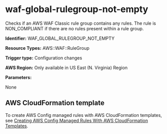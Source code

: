 # waf\-global\-rulegroup\-not\-empty<a name="waf-global-rulegroup-not-empty"></a>

Checks if an AWS WAF Classic rule group contains any rules\. The rule is NON\_COMPLIANT if there are no rules present within a rule group\. 

**Identifier:** WAF\_GLOBAL\_RULEGROUP\_NOT\_EMPTY

**Resource Types:** AWS::WAF::RuleGroup

**Trigger type:** Configuration changes

**AWS Region:** Only available in US East \(N\. Virginia\) Region

**Parameters:**

None  

## AWS CloudFormation template<a name="w2aac12c33c15b9d591c17"></a>

To create AWS Config managed rules with AWS CloudFormation templates, see [Creating AWS Config Managed Rules With AWS CloudFormation Templates](aws-config-managed-rules-cloudformation-templates.md)\.